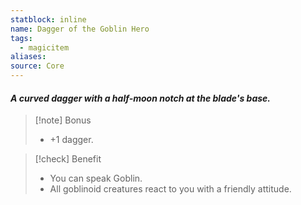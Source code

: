 ```yaml
---
statblock: inline
name: Dagger of the Goblin Hero
tags:
  - magicitem
aliases: 
source: Core
---
```

#### *A curved dagger with a half-moon notch at the blade's base.*

>[!note] Bonus
>- +1 dagger.

>[!check] Benefit
>- You can speak Goblin.
>- All goblinoid creatures react to you with a friendly attitude.

